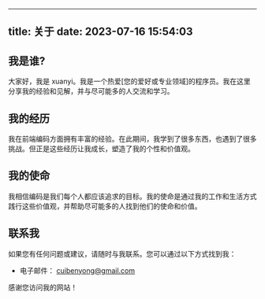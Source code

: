 <!--
 * @Author: error: error: git config user.name & please set dead value or install git && error: git config user.email & please set dead value or install git & please set dead value or install git
 * @Date: 2024-12-01 21:07:53
 * @LastEditors: error: error: git config user.name & please set dead value or install git && error: git config user.email & please set dead value or install git & please set dead value or install git
 * @LastEditTime: 2024-12-01 21:22:32
 * @FilePath: /fe-blog/source/about/index.md
 * @Description: 这是默认设置,请设置`customMade`, 打开koroFileHeader查看配置 进行设置: https://github.com/OBKoro1/koro1FileHeader/wiki/%E9%85%8D%E7%BD%AE
-->
---
title: 关于
date: 2023-07-16 15:54:03
---

## 我是谁?

大家好，我是 xuanyi。我是一个热爱[您的爱好或专业领域]的程序员。我在这里分享我的经验和见解，并与尽可能多的人交流和学习。

## 我的经历

我在前端编码方面拥有丰富的经验。在此期间，我学到了很多东西，也遇到了很多挑战。但正是这些经历让我成长，塑造了我的个性和价值观。

## 我的使命

我相信编码是我们每个人都应该追求的目标。我的使命是通过我的工作和生活方式践行这些价值观，并帮助尽可能多的人找到他们的使命和价值。

## 联系我

如果您有任何问题或建议，请随时与我联系。您可以通过以下方式找到我：

- 电子邮件： cuibenyong@gmail.com

感谢您访问我的网站！